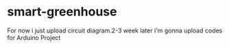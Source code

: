 # smart-greenhouse
For now i just upload circuit diagram.2-3 week later i'm gonna upload codes for Arduino Project
